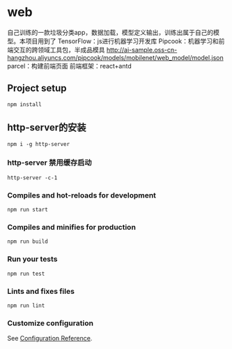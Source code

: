# web
自己训练的一款垃圾分类app，数据加载，模型定义输出，训练出属于自己的模型。本项目用到了 
TensorFlow：js进行机器学习开发库
Pipcook：机器学习和前端交互的跨领域工具包，半成品模具 http://ai-sample.oss-cn-hangzhou.aliyuncs.com/pipcook/models/mobilenet/web_model/model.json
parcel：构建前端页面
前端框架：react+antd

## Project setup
```
npm install
```

## http-server的安装
```
npm i -g http-server
```

### http-server 禁用缓存启动
```
http-server -c-1
```

### Compiles and hot-reloads for development
```
npm run start
```

### Compiles and minifies for production
```
npm run build
```

### Run your tests
```
npm run test
```

### Lints and fixes files
```
npm run lint
```

### Customize configuration
See [Configuration Reference](https://cli.vuejs.org/config/).
